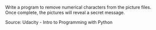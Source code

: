 Write a program to remove numerical characters from the picture files.  Once complete, the pictures will reveal a secret message.

Source:  Udacity - Intro to Programming with Python
